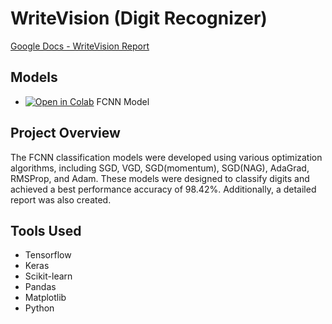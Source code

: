# WriteVision (Digit Recognizer)
[Google Docs - WriteVision Report](https://docs.google.com/document/d/1agym36iLZJrccqiuEg8l7v2BI8BsJiLSARPHrH3DBLU/edit?usp=sharing)

## Models

- [![Open in Colab](https://raw.githubusercontent.com/yashgupta1299/WriteVision/main/colab.svg)](https://githubtocolab.com/yashgupta1299/WriteVision/blob/main/Group20_Assignment3_code.ipynb "Open Notebook")
FCNN Model

## Project Overview
The FCNN classification models were developed using various optimization algorithms, including SGD, VGD, SGD(momentum), SGD(NAG), AdaGrad, RMSProp, and Adam. These models were designed to classify digits and achieved a best performance accuracy of 98.42%. Additionally, a detailed report was also created.

## Tools Used
- Tensorflow
- Keras
- Scikit-learn
- Pandas
- Matplotlib
- Python
